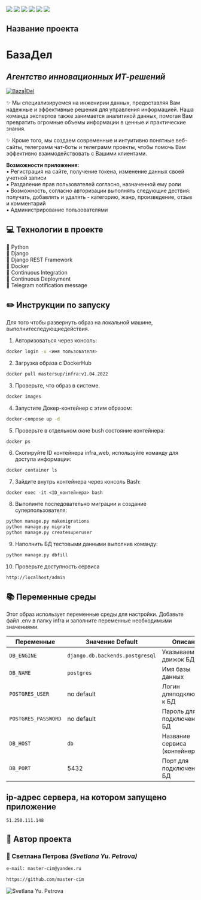 ![](https://img.shields.io/badge/Python-3.7.5-blue) 
![](https://img.shields.io/badge/Django-2.2.16-green)
![](https://img.shields.io/badge/DjangoRestFramework-3.12.4-red)
![](https://img.shields.io/badge/Docker-3.8-yellow)
![](https://img.shields.io/badge/Telegram_message-passing-green)
![](https://github.com/master-cim/yamdb_final/actions/workflows/yamdb_workflow.yml/badge.svg)
  
## Название проекта
# БазаДел
## _Агентство инновационных ИТ-решений_

[![Baza|Del](https://sun9-38.userapi.com/s/v1/ig2/NyzOoOIRbTbfNG74Uorihl5NkeN2cve5Ph5I1_PEhF8V1yO_RnkWiO_JSVgVklyq8Q3ahwpFOGWcn5c8pUoao_rk.jpg?quality=95&as=32x33,48x50,72x75,108x112,160x166,240x249,360x373,382x396&from=bu&u=tg9zQqY9rtgcHIXwyik9fwGd7LKPMDXyYeO3Sp7U3Ww&cs=320x332)](https://)


✨ Мы специализируемся на инженирии данных, предоставляя Вам надежные и эффективные решения для управления информацией. Наша команда экспертов также занимается аналитикой данных, помогая Вам превратить огромные объемы информации в ценные и практические знания.

✨ Кроме того, мы создаем современные и интуитивно понятные веб-сайты, телеграмм чат-боты и телеграмм проекты, чтобы помочь Вам эффективно взаимодействовать с Вашими клиентами. 

**Возможности приложения:**  
:black_small_square: Регистрация на сайте, получение токена, изменение данных своей учетной записи  
:black_small_square: Раздаление прав пользователей согласно, назначенной ему роли  
:black_small_square: Возможность, согласно авторизации выполнять следующие дествия: получать, добавлять и удалять - категорию, жанр, произведение, отзыв и комментарий  
:black_small_square: Администрирование пользователями 
## :computer: Технологии в проекте

:small_blue_diamond: Python  
:small_blue_diamond: Django  
:small_blue_diamond: Django REST Framework  
:small_blue_diamond: Docker  
:small_blue_diamond: Continuous Integration  
:small_blue_diamond: Continuous Deployment  
:small_blue_diamond: Telegram notification message  


## :pencil2: Инструкции по запуску
Для того чтобы развернуть образ на локальной машине, выполнитеследующиедействия.
1. Авторизоваться через консоль:
```sh
docker login -u <имя пользователя>
```
2. Загрузка образа с DockerHub
```sh
docker pull mastersup/infra:v1.04.2022
```
3. Проверьте, что образ в системе.
```sh
docker images
```
4. Запустите Докер-контейнер с этим образом:
```sh
docker-compose up -d
```
5. Проверьте в отдельном окне bush состояние контейнера:
```sh
docker ps
```
6. Скопируйте ID контейнера infra_web, используйте команду для доступа информации:
```sh
docker container ls
```
7. Зайдите внутрь контейнера через консоль Bash:
```
docker exec -it <ID_контейнера> bash
```
8. Выполинте последовательно миграции и создание суперпользователя:
```sh
python manage.py makemigrations
python manage.py migrate
python manage.py createsuperuser
```
9. Наполнить БД тестовыми данными выполнив команду:
```sh
python manage.py dbfill
```
10. Проверьте доступность сервиса
```sh
http://localhost/admin
```  
## :books: Переменные среды
Этот образ использует переменные среды для настройки. Добавьте файл .env в папку infra и заполните переменные необходимыми значениями.

|Переменные              |Значение Default               |Описание                                            |
|------------------------|-------------------------------|----------------------------------------------------|
|`DB_ENGINE`             |`django.db.backends.postgresql`|Указываем движок БД                                 |
|`DB_NAME`               |`postgres`                     |Имя базы данных                                     |
|`POSTGRES_USER`         |no default                     |Логин дляподключения к БД                           |
|`POSTGRES_PASSWORD`     |no default                     |Пароль для подключения к БД                         |
|`DB_HOST`               |`db`                           |Название сервиса (контейнера)                       |
|`DB_PORT`               |5432                           |Порт для подключения к БД                           |
  
 ## ip-адрес сервера, на котором запущено приложение
 `51.250.111.148`
## :bust_in_silhouette: Автор проекта 
### :small_orange_diamond: Светлана  Петрова _(Svetlana Yu. Petrova)_
```html
e-mail: master-cim@yandex.ru
```
```html
https://github.com/master-cim
```
![Svetlana Yu. Petrova](https://sun9-5.userapi.com/impg/G-KmUqYd8SKbVr7jeVzeIlRh8lsbTmaSUTaHBw/CE-98blOBCo.jpg?size=500x501&quality=95&sign=74d83ffa8576a68a468dbbc9d4758dd1&type=album "Svetlana Yu. Petrova")
